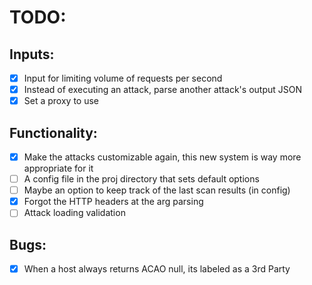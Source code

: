 
# TODO: 

## Inputs:
- [x] Input for limiting volume of requests per second
- [x] Instead of executing an attack, parse another attack's output JSON
- [x] Set a proxy to use

## Functionality:
- [x] Make the attacks customizable again, this new system is way more appropriate for it
- [ ] A config file in the proj directory that sets default options
- [ ] Maybe an option to keep track of the last scan results (in config)
- [x] Forgot the HTTP headers at the arg parsing
- [ ] Attack loading validation

## Bugs:
- [x] When a host always returns ACAO null, its labeled as a 3rd Party

